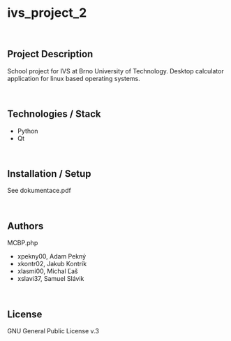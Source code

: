 # ivs_project_2

<br/>

## Project Description
School project for IVS at Brno University of Technology. Desktop calculator application for linux based operating systems.

<br/>

## Technologies / Stack
- Python
- Qt

<br/>

## Installation / Setup
See dokumentace.pdf

<br/>

## Authors

MCBP.php
- xpekny00, Adam Pekný 
- xkontr02, Jakub Kontrík 
- xlasmi00, Michal Ľaš 
- xslavi37, Samuel Slávik

<br/>

## License

GNU General Public License v.3
